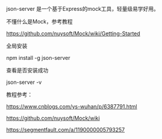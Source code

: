json-server 是一个基于Express的mock工具，轻量级易学好用。

不懂什么是Mock，参考教程

https://github.com/nuysoft/Mock/wiki/Getting-Started


全局安装

npm install -g json-server

查看是否安装成功


json-server -v



教程参考：

https://www.cnblogs.com/ys-wuhan/p/6387791.html

https://github.com/nuysoft/Mock/wiki


https://segmentfault.com/a/1190000005793257